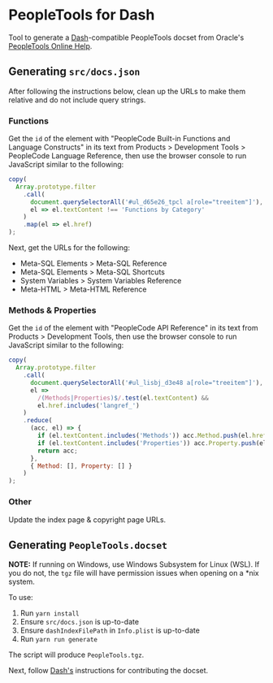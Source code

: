 # PeopleTools for Dash

Tool to generate a [Dash][1]-compatible PeopleTools docset
from Oracle's [PeopleTools Online Help][2].

## Generating `src/docs.json`

After following the instructions below, clean up the URLs to make them relative
and do not include query strings.

### Functions

Get the `id` of the element with "PeopleCode Built-in Functions and Language
Constructs" in its text from Products > Development Tools > PeopleCode Language 
Reference, then use the browser console to run JavaScript similar to the 
following:

```js
copy(
  Array.prototype.filter
    .call(
      document.querySelectorAll('#ul_d65e26_tpcl a[role="treeitem"]'),
      el => el.textContent !== 'Functions by Category'
    )
    .map(el => el.href)
);
```

Next, get the URLs for the following:
* Meta-SQL Elements > Meta-SQL Reference
* Meta-SQL Elements > Meta-SQL Shortcuts
* System Variables > System Variables Reference
* Meta-HTML > Meta-HTML Reference

### Methods & Properties

Get the `id` of the element with "PeopleCode API Reference" in its text from
Products > Development Tools, then use the browser console to run JavaScript 
similar to the following:

```js
copy(
  Array.prototype.filter
    .call(
      document.querySelectorAll('#ul_lisbj_d3e48 a[role="treeitem"]'),
      el =>
        /(Methods|Properties)$/.test(el.textContent) &&
        el.href.includes('langref_')
    )
    .reduce(
      (acc, el) => {
        if (el.textContent.includes('Methods')) acc.Method.push(el.href);
        if (el.textContent.includes('Properties')) acc.Property.push(el.href);
        return acc;
      },
      { Method: [], Property: [] }
    )
);
```

### Other

Update the index page & copyright page URLs.

## Generating `PeopleTools.docset`

**NOTE:** If running on Windows, use Windows Subsystem for Linux (WSL). If you
do not, the `tgz` file will have permission issues when opening on a *nix 
system. 

To use:

1. Run `yarn install`
2. Ensure `src/docs.json` is up-to-date
3. Ensure `dashIndexFilePath` in `Info.plist` is up-to-date
3. Run `yarn run generate`

The script will produce `PeopleTools.tgz`.

Next, follow [Dash's][3]
instructions for contributing the docset.

[1]: https://kapeli.com/dash
[2]: https://docs.oracle.com/cd/E17566_01/epm91pbr0/eng/psbooks/psft_homepage.htm
[3]: https://github.com/Kapeli/Dash-User-Contributions
